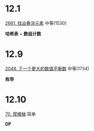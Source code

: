 12.1
=====
[2661. 找出叠涂元素](https://leetcode.cn/problems/first-completely-painted-row-or-column/)   中等(1530)

**哈希表** + **数组计数**

12.9
=====
[2048. 下一个更大的数值平衡数](https://leetcode.cn/problems/next-greater-numerically-balanced-number/) 中等(1734)

**枚举**

12.10
=====
[70. 爬楼梯](https://leetcode.cn/problems/climbing-stairs/) 简单

**DP**
